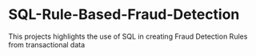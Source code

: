 # SQL-Rule-Based-Fraud-Detection
This projects highlights the use of SQL in creating Fraud Detection Rules from transactional data
